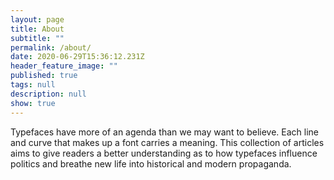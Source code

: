 ```yaml
---
layout: page
title: About
subtitle: ""
permalink: /about/
date: 2020-06-29T15:36:12.231Z
header_feature_image: ""
published: true
tags: null
description: null
show: true
---
```

Typefaces have more of an agenda than we may want to believe. Each line and curve that makes up a font carries a meaning. This collection of articles aims to give readers a better understanding as to how typefaces influence politics and breathe new life into historical and modern propaganda.